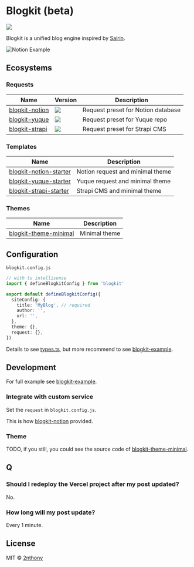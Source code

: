 # Blogkit (beta)

[![](https://badgen.net/npm/v/blogkit?label=&color=cyan)](https://npmjs.com/package/blogkit)

Blogkit is a unified blog engine inspired by [Sairin](https://github.com/djyde/sairin).

![Notion Example](https://cdn.jsdelivr.net/gh/2nthony/statics@main/uPic/aZpKgJmeSC4X.png)

## Ecosystems

### Requests

| Name                                                                                   | Version                                                                                                    | Description                        |
| -------------------------------------------------------------------------------------- | ---------------------------------------------------------------------------------------------------------- | ---------------------------------- |
| [blogkit-notion](https://github.com/2nthony/blogkit/tree/main/packages/blogkit-notion) | [![](https://badgen.net/npm/v/blogkit-notion?label=&color=cyan)](https://npmjs.com/package/blogkit-notin)  | Request preset for Notion database |
| [blogkit-yuque](https://github.com/2nthony/blogkit/tree/main/packages/blogkit-yuque)   | [![](https://badgen.net/npm/v/blogkit-yuque?label=&color=cyan)](https://npmjs.com/package/blogkit-yuque)   | Request preset for Yuque repo      |
| [blogkit-strapi](https://github.com/2nthony/blogkit/tree/main/packages/blogkit-strapi) | [![](https://badgen.net/npm/v/blogkit-strapi?label=&color=cyan)](https://npmjs.com/package/blogkit-strapi) | Request preset for Strapi CMS      |

### Templates

| Name                                                                        | Description                      |
| --------------------------------------------------------------------------- | -------------------------------- |
| [blogkit-notion-starter](https://github.com/2nthony/blogkit-notion-starter) | Notion request and minimal theme |
| [blogkit-yuque-starter](https://github.com/2nthony/blogkit-yuque-starter)   | Yuque request and minimal theme  |
| [blogkit-strapi-starter](https://github.com/2nthony/blogkit-strapi-starter) | Strapi CMS and minimal theme     |

### Themes

| Name                                                                                                 | Description   |
| ---------------------------------------------------------------------------------------------------- | ------------- |
| [blogkit-theme-minimal](https://github.com/2nthony/blogkit/tree/main/packages/blogkit-theme-minimal) | Minimal theme |

## Configuration

`blogkit.config.js`

```ts
// with ts intellisense
import { defineBlogkitConfig } from 'blogkit'

export default defineBlogkitConfig({
  siteConfig: {
    title: 'MyBlog', // required
    author: '',
    url: '',
  },
  theme: {},
  request: {},
})
```

Details to see [types.ts](./packages/core/src/types.ts), but more recommend to see [blogkit-example](https://github.com/2nthony/blogkit-example).

## Development

For full example see [blogkit-example](https://github.com/2nthony/blogkit-example).

### Integrate with custom service

Set the `request` in `blogkit.config.js`.

This is how [blogkit-notion](https://github.com/2nthony/blogkit/tree/main/packages/blogkit-notion) provided.

### Theme

TODO, if you still, you could see the source code of [blogkit-theme-minimal](https://github.com/2nthony/blogkit/tree/main/packages/blogkit-theme-minimal).

## Q

### Should I redeploy the Vercel project after my post updated?

No.

### How long will my post update?

Every 1 minute.

## License

MIT © [2nthony](https://github.com/2nthony)
